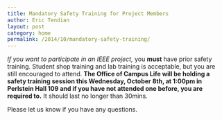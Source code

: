 ```yaml
---
title: Mandatory Safety Training for Project Members
author: Eric Tendian
layout: post
category: home
permalink: /2014/10/mandatory-safety-training/
---
```


*If you want to participate in an IEEE project,* you **must** have prior
safety training. Student shop training and lab training is acceptable,
but you are still encouraged to attend. **The Office of Campus Life will
be holding a safety training session this Wednesday, October 8th, at
1:00pm in Perlstein Hall 109 and if you have not attended one before,
you are required to.** It should last no longer than 30mins.

Please let us know if you have any questions.

